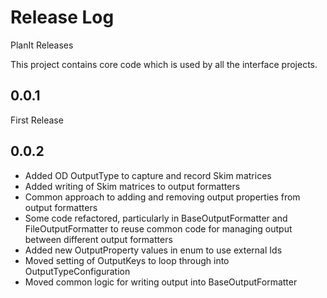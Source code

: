 # Release Log

PlanIt Releases

This project contains core code which is used by all the interface projects.

## 0.0.1

First Release

## 0.0.2

* Added OD OutputType to capture and record Skim matrices
* Added writing of Skim matrices to output formatters
* Common approach to adding and removing output properties from output formatters
* Some code refactored, particularly in BaseOutputFormatter and FileOutputFormatter to reuse common code for managing output between different output formatters
* Added new OutputProperty values in enum to use external Ids
* Moved setting of OutputKeys to loop through into OutputTypeConfiguration
* Moved common logic for writing output into BaseOutputFormatter